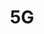---
# This topic lives at
# https://digital.gov/topics/5g

slug: "5g"

# Topic Title
title: "5G"

# description — keep it short and clear
summary: ""


# Weight
weight: 1

# For more information on managing topics,
# see https://github.com/GSA/digitalgov.gov/wiki
---